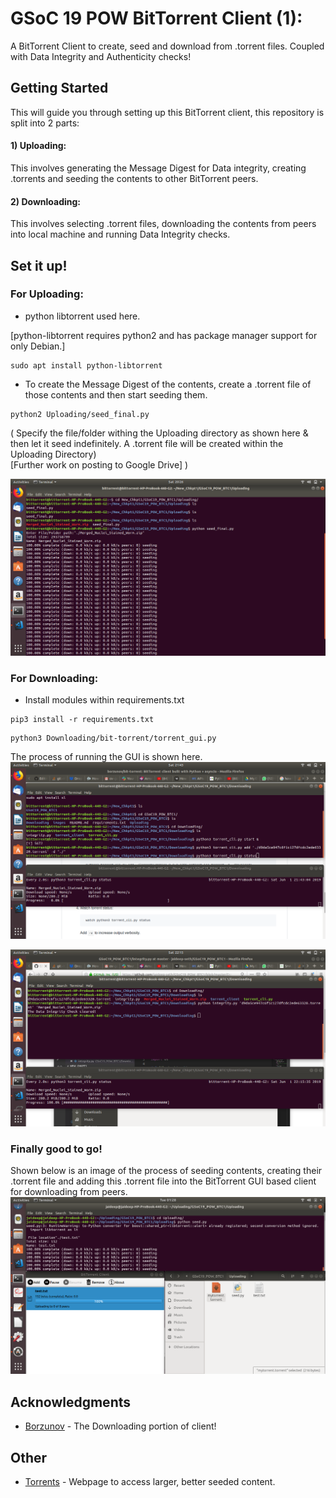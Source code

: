 # GSoC 19 POW BitTorrent Client (1):

A BitTorrent Client to create, seed and download from .torrent files. Coupled with Data Integrity and Authenticity checks!

## Getting Started

This will guide you through setting up this BitTorrent client, this repository is split into 2 parts:

#### 1) Uploading:
This involves generating the Message Digest for Data integrity, creating .torrents and seeding the contents to other BitTorrent peers.

#### 2) Downloading:
This involves selecting .torrent files, downloading the contents from peers into local machine and running Data Integrity checks.  


## Set it up!

### For Uploading:

- python libtorrent used here.

[python-libtorrent requires python2 and has package manager support for only Debian.]
```
sudo apt install python-libtorrent
```
- To create the Message Digest of the contents, create a .torrent file of those contents and then start seeding them.
```
python2 Uploading/seed_final.py
```
( Specify the file/folder withing the Uploading directory as shown here & then let it seed indefinitely. A .torrent file will be created within the Uploading Directory)  
[Further work on posting to Google Drive] )

![](images/seeding.png)


### For Downloading:
- Install modules within requirements.txt
```
pip3 install -r requirements.txt 

```

```
python3 Downloading/bit-torrent/torrent_gui.py 
```
The process of running the GUI is shown here.
![](images/downloading.png)

![](images/done.png)
### Finally good to go!
Shown below is an image of the process of seeding contents, creating their .torrent file and adding this .torrent file into the BitTorrent GUI based client for downloading from peers.
![](images/download.png)



## Acknowledgments

* [Borzunov](https://github.com/borzunov/bit-torrent) - The Downloading portion of client! 

## Other


* [Torrents](https://eztv.io/) - Webpage to access larger, better seeded content.


